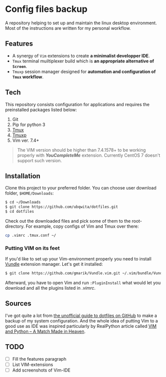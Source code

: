 # Config files backup
A repository helping to set up and maintain the linux desktop environment. Most of the instructions are written for my personal workflow.
## Features
- A synergy of `Vim` extensions to create **a minimalist developper IDE**.
- `Tmux` terminal muiltiplexer build which is **an appropriate alternative of `Screen`**.
- `Tmuxp` session manager designed for **automation and configuration of `Tmux` workflow**.
## Tech
This repository consists configuration for applications and requires the preinstalled packages listed below:
 1. Git
 2. Pip for python 3
 3. [Tmux](https://github.com/tmux/tmux/wiki)
 4. [Tmuxp](https://tmuxp.git-pull.com/en/latest/)
 5. Vim ver. 7.4+
 > The VIM version should be higher than 7.4.1578+ to be working properly with ***YouCompleteMe*** extension. Currently CentOS 7 doesn't support such version.
## Installation
Clone this project to your preferred folder. You can choose user download folder, `$HOME/Downloads`:
```bash
$ cd ~/Downloads
$ git clone https://github.com/ubqwita/dotfiles.git
$ cd dotfiles
```
Check out the downloaded files and pick some of them to the root-directory. For example, copy configs of Vim and Tmux over there:
```bash
cp .vimrc .tmux.conf ~/
```
### Putting VIM on its feet
If you'd like to set up your Vim-environment properly you need to install [Vundle](https://github.com/gmarik/Vundle.vim) extension manager. Let's get it installed:
```bash
$ git clone https://github.com/gmarik/Vundle.vim.git ~/.vim/bundle/Vundle.vim
```
Afterward, you have to open Vim and run `:PluginInstall` what would let you download and  all the plugins listed in *.vimrc*.
## Sources
I've got quite a lot from [the unofficial guide to dotfiles on GitHub](https://dotfiles.github.io/) to make a backup of my system configuration. And the whole idea of putting Vim to a good use as IDE was inspired particularly by RealPython article called [VIM and Python – A Match Made in Heaven](https://realpython.com/vim-and-python-a-match-made-in-heaven/).
## TODO
- [ ] Fill the features paragraph
- [ ] List VIM-extensions
- [ ] Add screenshots of Vim-IDE
<!--stackedit_data:
eyJoaXN0b3J5IjpbMTY4ODY1NzAzNSwtMTI1Nzg4MDQwNiw3ND
MzMDIwNTYsMTA0MDU4NzU5Nl19
-->